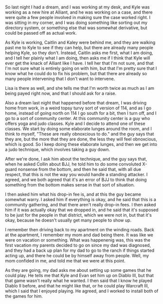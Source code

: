 So last night I had a dream, and I was working at my desk, and Kyle was
working as a new hire at Alliant, and he was working on a case, and there were
quite a few people involved in making sure the case worked right. I was sitting
in my corner, and I was doing something like sorting out my directory system,
or something else that was somewhat derivative, but could be passed off as
actual work.

As Kyle is working, Caitlin and Kaley were behind me, and they are walking past
me to Kyle to see if they can help, but there are already many people helping
Kyle, so they don't. Instead, Caitlin asks me first, what I am doing, and I
tell her plainly what I am doing, then asks me if I think that Kyle will ever
get the knack of Alliant like I have. I tell her that I'm not sure, and that
I'm not sure what is entirely going on with him, but that I'm pretty sure that
I know what he could do to fix his problem, but that there are already so many
people intervening that I don't want to intervene.

Lisa is there as well, and she tells me that I'm worth twice as much as I am
being payed right now, and that I should ask for a raise.

Also a dream last night that happened before that dream, I was driving home
from work, in a weird topsy turvy sort of version of 114, and as I go home,
instead of going north on 114 I go south for a bit, then I turn off, and I go
to a sort of community center. At this community center is a guy who offers
yoga and judo classes. Kyle and I decide to attend one of these classes. We
start by doing some elaborate lunges around the room, and I think to myself,
"These are really obnoxcious to do." and the guy says that they are, but the
more that they are done, the less they will feel obnoxcious, which is good. So
I keep doing these elaborate lunges, and then we get into a judo technique,
which involves taking a guy down.

After we're done, I ask him about the technique, and the guy says that, when he
asked Collin about BJJ, he told him to do some convoluted X-guard nonsense from
the bottom, and then he said that, with all due respect, that this is not the
way you would handle a standing attacker. I agreed, and we both agreed that
it's an error of BJJ to think that doing something from the bottom makes sense
in that sort of situation.

I then asked him what his drop-in fee is, and at this the guy became somewhat
warry. I asked him if everything is okay, and he said that this is a community
gathering, and that there aren't really drop-in fees. I then asked him if it
was actually okay that we dropped in, and he said that it's supposed to be just
for the people in that district, which we were not in, but that it's okay,
because he doesn't usually get many people to show up.

I remember then driving back to my apartment on the winding roads. Back at the
apartment, I remember my mom and dad being there. It was like we were on
vacation or something. What was happenenig was, this was the first vacation my
parents decided to go on since my dad was diagnosed, and they had a back up
plan for my dad to go to the ranch if things started acting up, and there he
could be by himself away from people. Well, my mom confided in me, and told me
that we were at this point.

As they are going, my dad asks me about setting up some games that he could
play. He tells me that Kyle and Evan set him up on Diablo III, but that that
game wasn't really what he wanted. I then said that I know he played Diablo II
before, and that he might like that, or he could play Warcraft III, which I
said that I enjoyed playing. He agreed, and I worked to install both of the
games for him.
